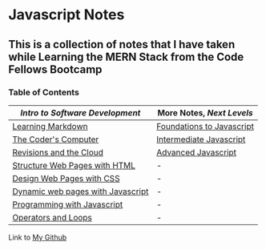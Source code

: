 # Javascript Notes

## This is a collection of notes that I have taken while Learning the MERN Stack from the Code Fellows Bootcamp ##

<h3 style=“display:block;
           margin-left: auto;
           margin-right:auto;
           text-align: center;“>
  Table of Contents</h3> 
  
  _Intro to Software Development_ | **More Notes**, _Next Levels_
------------ | -------------
[Learning Markdown](https://github.com/TraceDugar/reading-notes/blob/main/102/class1.md) | [Foundations to Javascript](https://github.com/TraceDugar/reading-notes/blob/main/201/Toc.md)
[The Coder's Computer](https://github.com/TraceDugar/reading-notes/blob/main/102/class2.md) | [Intermediate Javascript](https://github.com/TraceDugar/reading-notes/blob/main/301/toc.md)
[Revisions and the Cloud](https://github.com/TraceDugar/reading-notes/blob/main/102/class3.md) | [Advanced Javascript](https://github.com/TraceDugar/reading-notes/blob/main/401/toc.md)
[Structure Web Pages with HTML](https://github.com/TraceDugar/reading-notes/blob/main/102/class4.txt) | -
[Design Web Pages with CSS](https://github.com/TraceDugar/reading-notes/blob/main/102/class5.md) | -
[Dynamic web pages with Javascript](https://github.com/TraceDugar/reading-notes/blob/main/102/class6.md) | -
[Programming with Javascript](https://github.com/TraceDugar/reading-notes/blob/main/102/class7.md) | -
[Operators and Loops](https://github.com/TraceDugar/reading-notes/blob/main/102/class8.md) | -


Link to [My Github](https://github.com/TraceDugar) 
